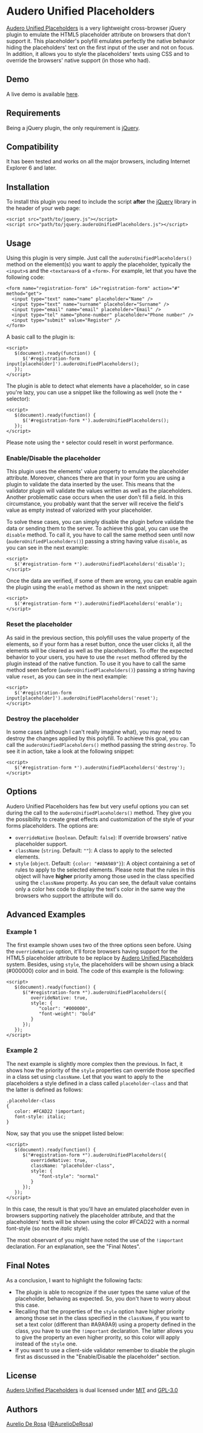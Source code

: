 # Audero Unified Placeholders #
[Audero Unified Placeholders](https://github.com/AurelioDeRosa/Audero-Unified-Placeholders) is a very lightweight cross-browser jQuery plugin to emulate the HTML5 placeholder attribute on browsers that don't support it. This placeholder's polyfill emulates perfectly the native behavior hiding the placeholders' text on the first input of the user and not on focus. In addition, it allows you to style the placeholders' texts using CSS and to override the browsers' native support (in those who had).

## Demo ##
A live demo is available [here](http://htmlpreview.github.io/?https://github.com/AurelioDeRosa/Audero-Unified-Placeholders/blob/master/demo/index.html).

## Requirements ##
Being a jQuery plugin, the only requirement is [jQuery](http://www.jquery.com).

## Compatibility ##
It has been tested and works on all the major browsers, including Internet Explorer 6 and later.

## Installation ##
To install this plugin you need to include the script **after** the [jQuery](http://www.jquery.com) library in the header of your web page:

    <script src="path/to/jquery.js"></script>
    <script src="path/to/jquery.auderoUnifiedPlaceholders.js"></script>

## Usage ##
Using this plugin is very simple. Just call the `auderoUnifiedPlaceholders()` method on the element(s) you want to apply the placeholder, typically the `<input>`s and the `<textarea>`s of a `<form>`.
For example, let that you have the following code:

    <form name="registration-form" id="registration-form" action="#" method="get">
      <input type="text" name="name" placeholder="Name" />
      <input type="text" name="surname" placeholder="Surname" />
      <input type="email" name="email" placeholder="Email" />
      <input type="tel" name="phone-number" placeholder="Phone number" />
      <input type="submit" value="Register" />
    </form>

A basic call to the plugin is:

    <script>
       $(document).ready(function() {
          $('#registration-form input[placeholder]').auderoUnifiedPlaceholders();
       });
    </script>

The plugin is able to detect what elements have a placeholder, so in case you're lazy, you can use a snippet like the following as well (note the `*` selector):

    <script>
       $(document).ready(function() {
          $('#registration-form *').auderoUnifiedPlaceholders();
       });
    </script>

Please note using the `*` selector could reselt in worst performance.

### Enable/Disable the placeholder ###
This plugin uses the elements' value property to emulate the placeholder attribute. Moreover, chances there are that in your form you are using a plugin to validate the data inserted by the user. This means that the validator plugin will validate the values written as well as the placeholders. Another problematic case occurs when the user don't fill a field. In this circumstance, you probably want that the server will receive the field's value as empty instead of valorized with your placeholder.

To solve these cases, you can simply disable the plugin before validate the data or sending them to the server. To achieve this goal, you can use the `disable` method. To call it, you have to call the same method seen until now (`auderoUnifiedPlaceholders()`) passing a string having value `disable`, as you can see in the next example:

    <script>
       $('#registration-form *').auderoUnifiedPlaceholders('disable');
    </script>

Once the data are verified, if some of them are wrong, you can enable again the plugin using the `enable` method as shown in the next snippet:

    <script>
       $('#registration-form *').auderoUnifiedPlaceholders('enable');
    </script>

### Reset the placeholder ###
As said in the previous section, this polyfill uses the value property of the elements, so if your form has a reset button, once the user clicks it, all the elements will be cleared as well as the placeholders. To offer the expected behavior to your users, you have to use the `reset` method offered by the plugin instead of the native function. To use it you have to call the same method seen before (`auderoUnifiedPlaceholders()`) passing a string having value `reset`, as you can see in the next example:

    <script>
       $('#registration-form input[placeholder]').auderoUnifiedPlaceholders('reset');
    </script>

### Destroy the placeholder ###
In some cases (although I can't really imagine what), you may need to destroy the changes applied by this polyfill. To achieve this goal, you can call the `auderoUnifiedPlaceholders()` method passing the string `destroy`. To see it in action, take a look at the following snippet:

    <script>
       $('#registration-form *').auderoUnifiedPlaceholders('destroy');
    </script>

## Options ##
Audero Unified Placeholders has few but very useful options you can set during the call to the `auderoUnifiedPlaceholders()` method. They give you the possibility to create great effects and customization of the style of your forms placeholders. The options are:

* `overrideNative` (`boolean`. Default: `false`): If override browsers' native placeholder support.
* `className` (`string`. Default: `""`): A class to apply to the selected elements.
* `style` (`object`. Default: `{color: "#A9A9A9"}`): A object containing a set of rules to apply to the selected elements. Please note that the rules in this object will have **higher** priority among those used in the class specified using the `className` property. As you can see, the default value contains only a color hex code to display the text's color in the same way the browsers who support the attribute will do.

## Advanced Examples ##
### Example 1 ###
The first example shown uses two of the three options seen before. Using the `overrideNative` option, it'll force browsers having support for the HTML5 placeholder attribute to be replace by [Audero Unified Placeholders](https://github.com/AurelioDeRosa/Audero-Unified-Placeholders) system. Besides, using `style`, the placeholders will be shown using a black (#000000) color and in bold. The code of this example is the following:

    <script>
       $(document).ready(function() {
          $("#registration-form *").auderoUnifiedPlaceholders({
             overrideNative: true,
             style: {
                "color": "#000000",
                "font-weight": "bold"
             }
          });
       });
    </script>

### Example 2 ###
The next example is slightly more complex then the previous. In fact, it shows how the priority of the `style` properties can override those specified in a class set using `className`. Let that you want to apply to the placeholders a style defined in a class called `placeholder-class` and that the latter is defined as follows:

    .placeholder-class
    {
       color: #FCAD22 !important;
       font-style: italic;
    }

Now, say that you use the snippet listed below:

    <script>
       $(document).ready(function() {
          $("#registration-form *").auderoUnifiedPlaceholders({
             overrideNative: true,
             className: "placeholder-class",
             style: {
                "font-style": "normal"
             }
          });
       });
    </script>

In this case, the result is that you'll have an emulated placeholder even in browsers supporting natively the placeholder attribute, and that the placeholders' texts will be shown using the color #FCAD22 with a normal font-style (so not the *italic* style).

The most observant of you might have noted the use of the `!important` declaration. For an explanation, see the "Final Notes".

## Final Notes ##
As a conclusion, I want to highlight the following facts:

* The plugin is able to recognize if the user types the same value of the placeholder, behaving as expected. So, you don't have to worry about this case.
* Recalling that the properties of the `style` option have higher priority among those set in the class specified in the `className`, if you want to set a text color (different than #A9A9A9) using a property defined in the class, you have to use the `!important` declaration. The latter allows you to give the property an even higher prority, so this color will apply instead of the `style` one.
* If you want to use a client-side validator remember to disable the plugin first as discussed in the "Enable/Disable the placeholder" section.

## License ##
[Audero Unified Placeholders](https://github.com/AurelioDeRosa/Audero-Unified-Placeholders) is dual licensed under [MIT](http://www.opensource.org/licenses/MIT) and [GPL-3.0](http://opensource.org/licenses/GPL-3.0)

## Authors ##
[Aurelio De Rosa](http://www.audero.it) ([@AurelioDeRosa](https://twitter.com/AurelioDeRosa))